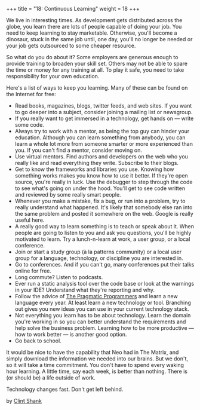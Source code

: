 +++
title = "18: Continuous Learning"
weight = 18
+++

We live in interesting times. As development gets distributed across the globe, you learn there are lots of people capable of doing your job. You need to keep learning to stay marketable. Otherwise, you'll become a dinosaur, stuck in the same job until, one day, you'll no longer be needed or your job gets outsourced to some cheaper resource.

So what do you do about it? Some employers are generous enough to provide training to broaden your skill set. Others may not be able to spare the time or money for any training at all. To play it safe, you need to take responsibility for your own education.

Here's a list of ways to keep you learning. Many of these can be found on the Internet for free:

- Read books, magazines, blogs, twitter feeds, and web sites. If you want to go deeper into a subject, consider joining a mailing list or newsgroup.
- If you really want to get immersed in a technology, get hands on — write some code.
- Always try to work with a mentor, as being the top guy can hinder your education. Although you can learn something from anybody, you can learn a whole lot more from someone smarter or more experienced than you. If you can't find a mentor, consider moving on.
- Use virtual mentors. Find authors and developers on the web who you really like and read everything they write. Subscribe to their blogs.
- Get to know the frameworks and libraries you use. Knowing how something works makes you know how to use it better. If they're open source, you're really in luck. Use the debugger to step through the code to see what's going on under the hood. You'll get to see code written and reviewed by some really smart people.
- Whenever you make a mistake, fix a bug, or run into a problem, try to really understand what happened. It's likely that somebody else ran into the same problem and posted it somewhere on the web. Google is really useful here.
- A really good way to learn something is to teach or speak about it. When people are going to listen to you and ask you questions, you'll be highly motivated to learn. Try a lunch-n-learn at work, a user group, or a local conference.
- Join or start a study group (à la patterns community) or a local user group for a language, technology, or discipline you are interested in.
- Go to conferences. And if you can't go, many conferences put their talks online for free.
- Long commute? Listen to podcasts.
- Ever run a static analysis tool over the code base or look at the warnings in your IDE? Understand what they're reporting and why.
- Follow the advice of [The Pragmatic Programmers](http://www.pragprog.com/titles/tpp/the-pragmatic-programmer) and learn a new language every year. At least learn a new technology or tool. Branching out gives you new ideas you can use in your current technology stack.
- Not everything you learn has to be about technology. Learn the domain you're working in so you can better understand the requirements and help solve the business problem. Learning how to be more productive — how to work better — is another good option.
- Go back to school.

It would be nice to have the capability that Neo had in The Matrix, and simply download the information we needed into our brains. But we don't, so it will take a time commitment. You don't have to spend every waking hour learning. A little time, say each week, is better than nothing. There is (or should be) a life outside of work.

Technology changes fast. Don't get left behind.

by [Clint Shank](http://programmer.97things.oreilly.com/wiki/index.php/Clint_Shank)